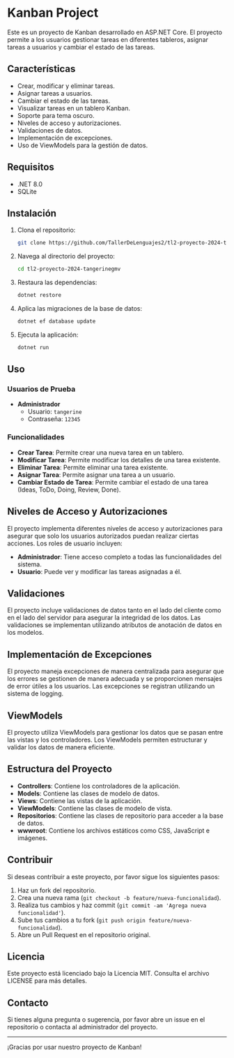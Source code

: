 # Kanban Project

Este es un proyecto de Kanban desarrollado en ASP.NET Core. El proyecto permite a los usuarios gestionar tareas en diferentes tableros, asignar tareas a usuarios y cambiar el estado de las tareas.

## Características

- Crear, modificar y eliminar tareas.
- Asignar tareas a usuarios.
- Cambiar el estado de las tareas.
- Visualizar tareas en un tablero Kanban.
- Soporte para tema oscuro.
- Niveles de acceso y autorizaciones.
- Validaciones de datos.
- Implementación de excepciones.
- Uso de ViewModels para la gestión de datos.

## Requisitos

- .NET 8.0
- SQLite

## Instalación

1. Clona el repositorio:
    ```bash
    git clone https://github.com/TallerDeLenguajes2/tl2-proyecto-2024-tangerinegmv.git
    ```

2. Navega al directorio del proyecto:
    ```bash
    cd tl2-proyecto-2024-tangerinegmv
    ```

3. Restaura las dependencias:
    ```bash
    dotnet restore
    ```

4. Aplica las migraciones de la base de datos:
    ```bash
    dotnet ef database update
    ```

5. Ejecuta la aplicación:
    ```bash
    dotnet run
    ```

## Uso

### Usuarios de Prueba

- **Administrador**
  - Usuario: `tangerine`
  - Contraseña: `12345`

### Funcionalidades

- **Crear Tarea**: Permite crear una nueva tarea en un tablero.
- **Modificar Tarea**: Permite modificar los detalles de una tarea existente.
- **Eliminar Tarea**: Permite eliminar una tarea existente.
- **Asignar Tarea**: Permite asignar una tarea a un usuario.
- **Cambiar Estado de Tarea**: Permite cambiar el estado de una tarea (Ideas, ToDo, Doing, Review, Done).

## Niveles de Acceso y Autorizaciones

El proyecto implementa diferentes niveles de acceso y autorizaciones para asegurar que solo los usuarios autorizados puedan realizar ciertas acciones. Los roles de usuario incluyen:

- **Administrador**: Tiene acceso completo a todas las funcionalidades del sistema.
- **Usuario**: Puede ver y modificar las tareas asignadas a él.

## Validaciones

El proyecto incluye validaciones de datos tanto en el lado del cliente como en el lado del servidor para asegurar la integridad de los datos. Las validaciones se implementan utilizando atributos de anotación de datos en los modelos.

## Implementación de Excepciones

El proyecto maneja excepciones de manera centralizada para asegurar que los errores se gestionen de manera adecuada y se proporcionen mensajes de error útiles a los usuarios. Las excepciones se registran utilizando un sistema de logging.

## ViewModels

El proyecto utiliza ViewModels para gestionar los datos que se pasan entre las vistas y los controladores. Los ViewModels permiten estructurar y validar los datos de manera eficiente.

## Estructura del Proyecto

- **Controllers**: Contiene los controladores de la aplicación.
- **Models**: Contiene las clases de modelo de datos.
- **Views**: Contiene las vistas de la aplicación.
- **ViewModels**: Contiene las clases de modelo de vista.
- **Repositorios**: Contiene las clases de repositorio para acceder a la base de datos.
- **wwwroot**: Contiene los archivos estáticos como CSS, JavaScript e imágenes.

## Contribuir

Si deseas contribuir a este proyecto, por favor sigue los siguientes pasos:

1. Haz un fork del repositorio.
2. Crea una nueva rama (`git checkout -b feature/nueva-funcionalidad`).
3. Realiza tus cambios y haz commit (`git commit -am 'Agrega nueva funcionalidad'`).
4. Sube tus cambios a tu fork (`git push origin feature/nueva-funcionalidad`).
5. Abre un Pull Request en el repositorio original.

## Licencia

Este proyecto está licenciado bajo la Licencia MIT. Consulta el archivo LICENSE para más detalles.

## Contacto

Si tienes alguna pregunta o sugerencia, por favor abre un issue en el repositorio o contacta al administrador del proyecto.

---

¡Gracias por usar nuestro proyecto de Kanban!